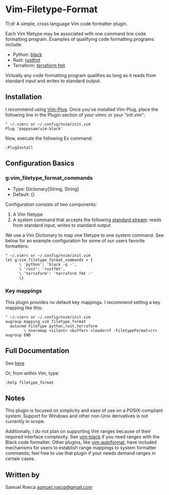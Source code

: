 # Vim-Filetype-Format

Tl;dr A simple, cross language Vim code formatter plugin.

Each Vim filetype may be associated with one command line code formatting program. Examples of qualifying code formatting programs include:

* Python: [black](https://github.com/ambv/black)
* Rust: [rustfmt](https://github.com/rust-lang/rustfmt)
* Terraform: [terraform fmt](https://www.terraform.io/docs/commands/fmt.html)

Virtually any code formatting program qualifies as long as it reads from standard input and writes to standard output.

## Installation

I recommend using [Vim-Plug](https://github.com/junegunn/vim-plug). Once you've installed Vim-Plug, place the following line in the Plugin section of your vimrc or your "init.vim":

```vim
" ~/.vimrc or ~/.config/nvim/init.vim
Plug 'pappasam/vim-black'
```

Now, execute the following Ex command:

```vim
:PlugInstall
```

## Configuration Basics

### g:vim_filetype_format_commands

* Type: Dictionary[String, String]
* Default: {}

Configuration consists of two components:

1. A Vim filetype
2. A system command that accepts the following [standard stream](https://en.wikipedia.org/wiki/Standard_streams): reads from standard input, writes to standard output

We use a Vim Dictionary to map one filetype to one system command. See below for an example configuration for some of our users favorite formatters:

```vim
" ~/.vimrc or ~/.config/nvim/init.vim
let g:vim_filetype_format_commands = {
      \ 'python': 'black -q -',
      \ 'rust': 'rustfmt',
      \ 'terraform': 'terraform fmt -'
      \}
```

### Key mappings

This plugin provides no default key mappings. I recommend setting a key mapping like this:

```vim
" ~/.vimrc or ~/.config/nvim/init.vim
augroup mapping_vim_filetype_format
  autocmd FileType python,rust,terraform
        \ nnoremap <silent> <buffer> <leader>f :FiletypeFormat<cr>
augroup END
```

## Full Documentation

See [here](./doc/filetype_format.txt)

Or, from within Vim, type:

```vim
:help filetype_format
```

## Notes

This plugin is focused on simplicity and ease of use on a POSIX-compliant system. Support for Windows and other non-Unix derivatives is not currently in scope.

Additionally, I do not plan on supporting Vim ranges because of their required interface complexity. See [vim-black](https://github.com/pappasam/vim-black) if you need ranges with the Black code formatter. Other plugins, like [vim-autoformat](https://github.com/Chiel92/vim-autoformat), have included mechanisms for users to establish range mappings to system formatter commands; feel free to use that plugin if your needs demand ranges in certain cases.

## Written by

Samuel Roeca *samuel.roeca@gmail.com*
